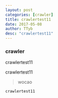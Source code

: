 ```yaml
---
layout: post
categories: [crawler]
title: crawlertest11
date: 2017-05-08
author: TTyb
desc: "crawlertest11"
---
```


### crawler

crawlertest11

crawlertest11

> wocao

```
crawlertest11
```


